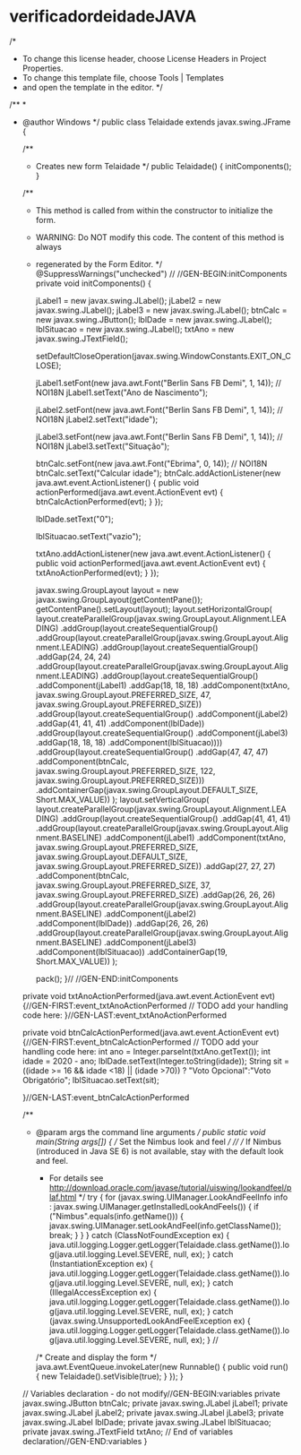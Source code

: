 # verificadordeidadeJAVA

/*
 * To change this license header, choose License Headers in Project Properties.
 * To change this template file, choose Tools | Templates
 * and open the template in the editor.
 */

/**
 *
 * @author Windows
 */
public class Telaidade extends javax.swing.JFrame {

    /**
     * Creates new form Telaidade
     */
    public Telaidade() {
        initComponents();
    }

    /**
     * This method is called from within the constructor to initialize the form.
     * WARNING: Do NOT modify this code. The content of this method is always
     * regenerated by the Form Editor.
     */
    @SuppressWarnings("unchecked")
    // <editor-fold defaultstate="collapsed" desc="Generated Code">//GEN-BEGIN:initComponents
    private void initComponents() {

        jLabel1 = new javax.swing.JLabel();
        jLabel2 = new javax.swing.JLabel();
        jLabel3 = new javax.swing.JLabel();
        btnCalc = new javax.swing.JButton();
        lblDade = new javax.swing.JLabel();
        lblSituacao = new javax.swing.JLabel();
        txtAno = new javax.swing.JTextField();

        setDefaultCloseOperation(javax.swing.WindowConstants.EXIT_ON_CLOSE);

        jLabel1.setFont(new java.awt.Font("Berlin Sans FB Demi", 1, 14)); // NOI18N
        jLabel1.setText("Ano de Nascimento");

        jLabel2.setFont(new java.awt.Font("Berlin Sans FB Demi", 1, 14)); // NOI18N
        jLabel2.setText("idade");

        jLabel3.setFont(new java.awt.Font("Berlin Sans FB Demi", 1, 14)); // NOI18N
        jLabel3.setText("Situação");

        btnCalc.setFont(new java.awt.Font("Ebrima", 0, 14)); // NOI18N
        btnCalc.setText("Calcular idade");
        btnCalc.addActionListener(new java.awt.event.ActionListener() {
            public void actionPerformed(java.awt.event.ActionEvent evt) {
                btnCalcActionPerformed(evt);
            }
        });

        lblDade.setText("0");

        lblSituacao.setText("vazio");

        txtAno.addActionListener(new java.awt.event.ActionListener() {
            public void actionPerformed(java.awt.event.ActionEvent evt) {
                txtAnoActionPerformed(evt);
            }
        });

        javax.swing.GroupLayout layout = new javax.swing.GroupLayout(getContentPane());
        getContentPane().setLayout(layout);
        layout.setHorizontalGroup(
            layout.createParallelGroup(javax.swing.GroupLayout.Alignment.LEADING)
            .addGroup(layout.createSequentialGroup()
                .addGroup(layout.createParallelGroup(javax.swing.GroupLayout.Alignment.LEADING)
                    .addGroup(layout.createSequentialGroup()
                        .addGap(24, 24, 24)
                        .addGroup(layout.createParallelGroup(javax.swing.GroupLayout.Alignment.LEADING)
                            .addGroup(layout.createSequentialGroup()
                                .addComponent(jLabel1)
                                .addGap(18, 18, 18)
                                .addComponent(txtAno, javax.swing.GroupLayout.PREFERRED_SIZE, 47, javax.swing.GroupLayout.PREFERRED_SIZE))
                            .addGroup(layout.createSequentialGroup()
                                .addComponent(jLabel2)
                                .addGap(41, 41, 41)
                                .addComponent(lblDade))
                            .addGroup(layout.createSequentialGroup()
                                .addComponent(jLabel3)
                                .addGap(18, 18, 18)
                                .addComponent(lblSituacao))))
                    .addGroup(layout.createSequentialGroup()
                        .addGap(47, 47, 47)
                        .addComponent(btnCalc, javax.swing.GroupLayout.PREFERRED_SIZE, 122, javax.swing.GroupLayout.PREFERRED_SIZE)))
                .addContainerGap(javax.swing.GroupLayout.DEFAULT_SIZE, Short.MAX_VALUE))
        );
        layout.setVerticalGroup(
            layout.createParallelGroup(javax.swing.GroupLayout.Alignment.LEADING)
            .addGroup(layout.createSequentialGroup()
                .addGap(41, 41, 41)
                .addGroup(layout.createParallelGroup(javax.swing.GroupLayout.Alignment.BASELINE)
                    .addComponent(jLabel1)
                    .addComponent(txtAno, javax.swing.GroupLayout.PREFERRED_SIZE, javax.swing.GroupLayout.DEFAULT_SIZE, javax.swing.GroupLayout.PREFERRED_SIZE))
                .addGap(27, 27, 27)
                .addComponent(btnCalc, javax.swing.GroupLayout.PREFERRED_SIZE, 37, javax.swing.GroupLayout.PREFERRED_SIZE)
                .addGap(26, 26, 26)
                .addGroup(layout.createParallelGroup(javax.swing.GroupLayout.Alignment.BASELINE)
                    .addComponent(jLabel2)
                    .addComponent(lblDade))
                .addGap(26, 26, 26)
                .addGroup(layout.createParallelGroup(javax.swing.GroupLayout.Alignment.BASELINE)
                    .addComponent(jLabel3)
                    .addComponent(lblSituacao))
                .addContainerGap(19, Short.MAX_VALUE))
        );

        pack();
    }// </editor-fold>//GEN-END:initComponents

    private void txtAnoActionPerformed(java.awt.event.ActionEvent evt) {//GEN-FIRST:event_txtAnoActionPerformed
        // TODO add your handling code here:
    }//GEN-LAST:event_txtAnoActionPerformed

    private void btnCalcActionPerformed(java.awt.event.ActionEvent evt) {//GEN-FIRST:event_btnCalcActionPerformed
        // TODO add your handling code here:
        int ano = Integer.parseInt(txtAno.getText());
        int idade = 2020 - ano;
        lblDade.setText(Integer.toString(idade));
        String sit  = ((idade >= 16 && idade <18) || (idade >70)) ? "Voto Opcional":"Voto Obrigatório";
        lblSituacao.setText(sit);
        
        
    }//GEN-LAST:event_btnCalcActionPerformed

    /**
     * @param args the command line arguments
     */
    public static void main(String args[]) {
        /* Set the Nimbus look and feel */
        //<editor-fold defaultstate="collapsed" desc=" Look and feel setting code (optional) ">
        /* If Nimbus (introduced in Java SE 6) is not available, stay with the default look and feel.
         * For details see http://download.oracle.com/javase/tutorial/uiswing/lookandfeel/plaf.html 
         */
        try {
            for (javax.swing.UIManager.LookAndFeelInfo info : javax.swing.UIManager.getInstalledLookAndFeels()) {
                if ("Nimbus".equals(info.getName())) {
                    javax.swing.UIManager.setLookAndFeel(info.getClassName());
                    break;
                }
            }
        } catch (ClassNotFoundException ex) {
            java.util.logging.Logger.getLogger(Telaidade.class.getName()).log(java.util.logging.Level.SEVERE, null, ex);
        } catch (InstantiationException ex) {
            java.util.logging.Logger.getLogger(Telaidade.class.getName()).log(java.util.logging.Level.SEVERE, null, ex);
        } catch (IllegalAccessException ex) {
            java.util.logging.Logger.getLogger(Telaidade.class.getName()).log(java.util.logging.Level.SEVERE, null, ex);
        } catch (javax.swing.UnsupportedLookAndFeelException ex) {
            java.util.logging.Logger.getLogger(Telaidade.class.getName()).log(java.util.logging.Level.SEVERE, null, ex);
        }
        //</editor-fold>

        /* Create and display the form */
        java.awt.EventQueue.invokeLater(new Runnable() {
            public void run() {
                new Telaidade().setVisible(true);
            }
        });
    }

    // Variables declaration - do not modify//GEN-BEGIN:variables
    private javax.swing.JButton btnCalc;
    private javax.swing.JLabel jLabel1;
    private javax.swing.JLabel jLabel2;
    private javax.swing.JLabel jLabel3;
    private javax.swing.JLabel lblDade;
    private javax.swing.JLabel lblSituacao;
    private javax.swing.JTextField txtAno;
    // End of variables declaration//GEN-END:variables
}
